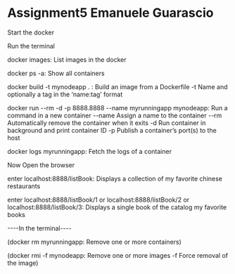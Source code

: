 # Assignment5 Emanuele Guarascio

Start the docker

Run the terminal

docker images: List images in the docker

docker ps -a: Show all containers

docker build -t mynodeapp . : Build an image from a Dockerfile -t Name and optionally a tag in the ‘name:tag’ format

docker run --rm -d -p 8888.8888 --name myrunningapp mynodeapp: Run a command in a new container --name Assign a name to the container --rm Automatically remove the container when it exits -d Run container in background and print container ID -p Publish a container’s port(s) to the host

docker logs myrunningapp: Fetch the logs of a container

Now Open the browser

enter localhost:8888/listBook: Displays a collection of my favorite chinese restaurants

enter localhost:8888/listBook/1 or localhost:8888/listBook/2 or localhost:8888/listBook/3: Displays a single book of the catalog my favorite books

----In the terminal----

(docker rm myrunningapp: Remove one or more containers)

(docker rmi -f mynodeapp: Remove one or more images -f Force removal of the image)
